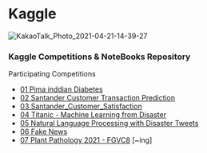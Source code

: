 # Kaggle
![KakaoTalk_Photo_2021-04-21-14-39-27](https://user-images.githubusercontent.com/68190553/115502285-a370fe80-a2af-11eb-95eb-fd0c26887f4f.png)
### Kaggle Competitions & NoteBooks Repository

 Participating Competitions
 - [01 Pima inddian Diabetes](https://github.com/jerife/Kaggle/blob/main/01%20Pima%20inddian%20Diabetes.ipynb)
 - [02 Santander Customer Transaction Prediction](https://github.com/jerife/Kaggle/blob/main/02%20Santander%20Customer%20Transaction%20Prediction.ipynb)
 - [03 Santander_Customer_Satisfaction](https://github.com/jerife/Kaggle/blob/main/03%20Santander_Customer_Satisfaction.ipynb)
 - [04 Titanic - Machine Learning from Disaster](https://github.com/jerife/Kaggle/blob/main/04%20Titanic%20-%20Machine%20Learning%20from%20Disaster.ipynb)
 - [05 Natural Language Processing with Disaster Tweets](https://github.com/jerife/Kaggle/blob/main/05%20Natural%20Language%20Processing%20with%20Disaster%20Tweets.ipynb)
 - [06 Fake News](https://github.com/jerife/Kaggle/blob/main/06%20Fake%20News.ipynb)
 - [07 Plant Pathology 2021 - FGVC8](https://github.com/jerife/Kaggle/blob/main/07%20Plant%20Pathology%202021%20-%20FGVC8.ipynb) [~ing]
